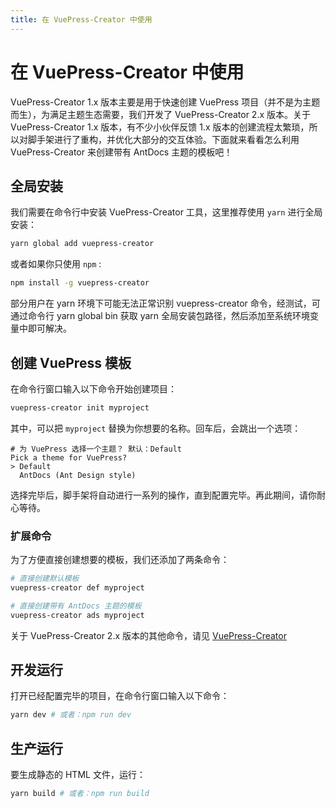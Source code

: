 ```yaml
---
title: 在 VuePress-Creator 中使用
---
```


# 在 VuePress-Creator 中使用

VuePress-Creator 1.x 版本主要是用于快速创建 VuePress 项目（并不是为主题而生），为满足主题生态需要，我们开发了 VuePress-Creator 2.x 版本。关于 VuePress-Creator 1.x 版本，有不少小伙伴反馈 1.x 版本的创建流程太繁琐，所以对脚手架进行了重构，并优化大部分的交互体验。下面就来看看怎么利用 VuePress-Creator 来创建带有 AntDocs 主题的模板吧！

## 全局安装
我们需要在命令行中安装 VuePress-Creator 工具，这里推荐使用 `yarn` 进行全局安装：
```sh
yarn global add vuepress-creator
```
或者如果你只使用 `npm` :
```sh
npm install -g vuepress-creator
```

<a-alert type="warning" showIcon>
  <span slot="message">
    部分用户在 yarn 环境下可能无法正常识别 vuepress-creator 命令，经测试，可通过命令行 yarn global bin 获取 yarn 全局安装包路径，然后添加至系统环境变量中即可解决。
  </span>
</a-alert>

## 创建 VuePress 模板
在命令行窗口输入以下命令开始创建项目：
```sh
vuepress-creator init myproject
```
其中，可以把 `myproject` 替换为你想要的名称。回车后，会跳出一个选项：
```
# 为 VuePress 选择一个主题？ 默认：Default
Pick a theme for VuePress?
> Default
  AntDocs (Ant Design style)
```
选择完毕后，脚手架将自动进行一系列的操作，直到配置完毕。再此期间，请你耐心等待。

### 扩展命令
为了方便直接创建想要的模板，我们还添加了两条命令：
```sh
# 直接创建默认模板
vuepress-creator def myproject

# 直接创建带有 AntDocs 主题的模板
vuepress-creator ads myproject
```
关于 VuePress-Creator 2.x 版本的其他命令，请见 [VuePress-Creator](https://zpfz.github.io/vuepress-creator/zh/guide/guide.html)


## 开发运行
打开已经配置完毕的项目，在命令行窗口输入以下命令：
```sh
yarn dev # 或者：npm run dev
```

## 生产运行
要生成静态的 HTML 文件，运行：
```sh
yarn build # 或者：npm run build
```